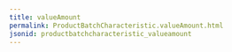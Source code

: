 ```yaml
---
title: valueAmount
permalink: ProductBatchCharacteristic.valueAmount.html
jsonid: productbatchcharacteristic_valueamount
---
```

